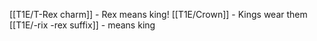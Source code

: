 [[T1E/T-Rex charm]] - Rex means king!
[[T1E/Crown]] - Kings wear them
[[T1E/-rix -rex suffix]] - means king
